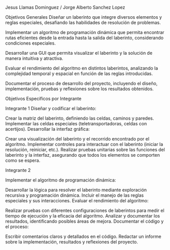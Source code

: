 Jesus Llamas Dominguez
/
Jorge Alberto Sanchez Lopez



Objetivos Generales
Diseñar un laberinto  que integre diversos elementos y reglas especiales, desafiando las habilidades de resolución de problemas.

Implementar un algoritmo de programación dinámica que permita encontrar rutas eficientes desde la entrada hasta la salida del laberinto, considerando condiciones especiales.

Desarrollar una GUI que permita visualizar el laberinto y la solución de manera intuitiva y atractiva.

Evaluar el rendimiento del algoritmo en distintos laberintos, analizando la complejidad temporal y espacial en función de las reglas introducidas.

Documentar el proceso de desarrollo del proyecto, incluyendo el diseño, implementación, pruebas y reflexiones sobre los resultados obtenidos.

Objetivos Específicos por Integrante


Integrante 1
Diseñar y codificar el laberinto:


Crear la matriz del laberinto, definiendo las celdas, caminos y paredes.
Implementar las celdas especiales (teletransportadoras, celdas con acertijos).
Desarrollar la interfaz gráfica:

Crear una visualización del laberinto y el recorrido encontrado por el algoritmo.
Implementar controles para interactuar con el laberinto (iniciar la resolución, reiniciar, etc.).
Realizar pruebas unitarias sobre las funciones del laberinto y la interfaz, asegurando que todos los elementos se comporten como se espera.

Integrante 2


Implementar el algoritmo de programación dinámica:

Desarrollar la lógica para resolver el laberinto mediante exploración recursiva y programación dinámica.
Incluir el manejo de las reglas especiales y sus interacciones.
Evaluar el rendimiento del algoritmo:

Realizar pruebas con diferentes configuraciones de laberintos para medir el tiempo de ejecución y la eficacia del algoritmo.
Analizar y documentar los resultados, identificando posibles áreas de mejora.
Documentar el código y el proceso:

Escribir comentarios claros y detallados en el código.
Redactar un informe sobre la implementación, resultados y reflexiones del proyecto.
